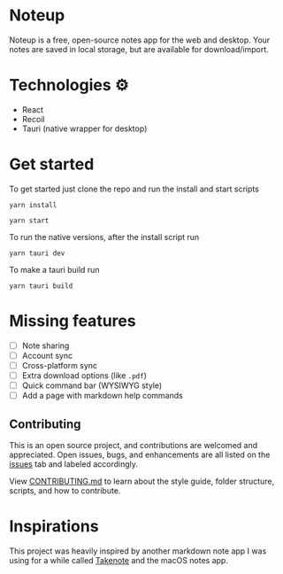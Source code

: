 # Noteup

Noteup is a free, open-source notes app for the web and desktop. Your notes are saved in local storage, but are available for download/import.

# Technologies ⚙️

- React
- Recoil
- Tauri (native wrapper for desktop)

# Get started

To get started just clone the repo and run the install and start scripts

```properties
yarn install
```

```properties
yarn start
```

To run the native versions, after the install script run

```properties
yarn tauri dev
```

To make a tauri build run

```properties
yarn tauri build
```

# Missing features

- [ ] Note sharing
- [ ] Account sync
- [ ] Cross-platform sync
- [ ] Extra download options (like `.pdf`)
- [ ] Quick command bar (WYSIWYG style)
- [ ] Add a page with markdown help commands

## Contributing

This is an open source project, and contributions are welcomed and appreciated. Open issues, bugs, and enhancements are all listed on the [issues](https://github.com/elements/noteup/issues) tab and labeled accordingly.

View [CONTRIBUTING.md](CONTRIBUTING.md) to learn about the style guide, folder structure, scripts, and how to contribute.

# Inspirations

This project was heavily inspired by another markdown note app I was using for a while called [Takenote](https://github.com/taniarascia/takenote) and the macOS notes app.
